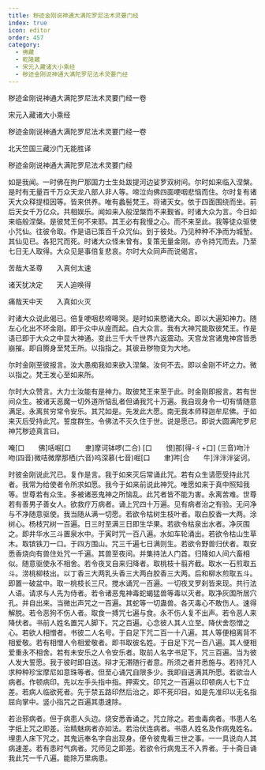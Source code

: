 ```yaml
---
title: 秽迹金刚说神通大满陀罗尼法术灵要门经
index: true
icon: editor
order: 457
category:
  - 佛藏
  - 乾隆藏
  - 宋元入藏诸大小乘经
  - 秽迹金刚说神通大满陀罗尼法术灵要门经
---
```


秽迹金刚说神通大满陀罗尼法术灵要门经一卷  

宋元入藏诸大小乘经  

秽迹金刚说神通大满陀罗尼法术灵要门经一卷  

北天竺国三藏沙门无能胜译  

秽迹金刚说神通大满陀罗尼法术灵要门经  

如是我闻。一时佛在拘尸那国力士生处跋提河边娑罗双树间。尔时如来临入涅槃。是时有无量百千万众天龙八部人非人等。啼泣向佛四面哽咽悲恼而住。尔时复有诸天大众释提桓因等。皆来供养。唯有蠡髻梵王。将诸天女。依于四面围绕而坐。前后天女千万亿众。共相娱乐。闻如来入般涅槃而不来觐省。时诸大众为言。今日如来临般涅槃。是彼梵王何不来耶。其王必有我慢之心。而不来至此。我等徒众驱使小咒仙。往彼令取。作是语已策百千众咒仙。到于彼处。乃见种种不净而为城堑。其仙见已。各犯咒而死。时诸大众怪未曾有。复策无量金刚。亦令持咒而去。乃至七日无人取得。大众见是事倍复悲哀。尔时大众同声而说偈言。  

苦哉大圣尊　　入真何太速  

诸天犹决定　　天人追唤得  

痛哉天中天　　入真如火灭  

时诸大众说此偈已。倍复哽咽悲啼嗥哭。是时如来愍诸大众。即以大遍知神力。随左心化出不坏金刚。即于众中从座而起。白大众言。我有大神咒能取彼梵王。作是语已即于大众之中显大神通。变此三千大千世界六返震动。天宫龙宫诸鬼神宫皆悉崩摧。即自腾身至梵王所。以指指之。其彼丑秽物变为大地。  

尔时金刚至彼报言。汝大愚痴我如来欲入涅槃。汝何不去。即以金刚不坏之力。微以指之。梵王发心至如来所。  

尔时大众赞言。大力士汝能有是神力。取彼梵王来至于此。时金刚即报言。若有世间众生。被诸天恶魔一切外道所恼乱者但诵我咒十万遍。我自现身令一切有情随意满足。永离贫穷常令安乐。其咒如是。先发此大愿。南无我本师释迦牟尼佛。于如来灭后受持此咒。誓度群生。令佛法不灭久住于世。说是愿已。即说大圆满陀罗尼神咒秽迹真言曰。  

唵[口　　佛]咶啒[口　　聿]摩诃钵啰(二合) [口　　恨]那[得-彳+口] (三音)吻汁吻(四音)微咭微摩那栖(六音)呜深慕(七音)啒[口　　聿]吽[合　　牛]泮泮泮娑诃。  

时彼金刚说此咒已。复作是言。我于如来灭后常诵此咒。若有众生请愿受持此咒者。我常为给使者令所求如愿。我今于如来前说此神咒。唯愿如来于真中照知我等。世尊若有众生。多被诸恶鬼神之所恼乱。此咒者皆不能为害。永离苦难。世尊若有善男子善女人。欲救疗万病者。诵上咒四十万遍。见有病者治之有验。无问净与不净随意驱使。我当随从满一切愿。若欲令枯树生枝叶者。取白胶香一大两。涂树心。杨枝咒树一百遍。日三时至满三日即生华果。若欲令枯泉出水者。净灰围之。即井华水三斗置泉水中。于寅时咒一百八遍。水如车轮涌出。若欲令枯山生草木。取镔铁刀一口。于四方围山。咒三千遍七日满则生。若欲令野兽归伏者。取安悉香烧向有兽住处咒一千遍。其兽至夜间。并集持法人门首。归降如人间六畜相似。随意驱使永不相舍。若令夜叉自来归降者。取桃枝十翦齐截。取水一石煎取五斗。涝桃柳枝出。以丁香三大两乳头香三大两白胶香三大两。后和柳水煎取五斗。即置一破盆中。取一桃枝长三尺。搅水诵咒一百遍。一切夜叉罗刹皆来现。共行法人语。请求与人先为侍者。若令诸恶鬼神毒蛇蝎猛兽等毒以灭者。取净灰围所居穴孔。并自出来。当微出声咒之一百遍。其蛇等一切蛊兽。各灭毒心不敢伤人。速得解脱。若令恶狗不伤人者。取食一搏咒七遍与食。永不伤人复不出声。若令恶人来降伏者。书前人姓名置咒人脚下。咒之百遍。心念彼人其人立至。降伏舍怨憎之心。若欲人相憎者。书彼二人名号。于自足下咒二百一十八遍。其人等便相离背不相爱敬。若有相憎人令相爱敬者。即书取彼名姓。于自足下咒一百八遍。其人便相爱重永不相舍。若有未安乐之人令安乐者。取前人名字书足下。咒三百遍。当为彼人发大誓愿。我于彼时即自送。辩才无滞随行者意。所须之者并悉施与。若持咒人求种种珍宝摩尼如意珠等者。但至心诵咒自限多少。我即自送满其所愿。若欲治人病者。作顿病印。先以左手头指中指。押索文。印咒之一百遍以印顿病人七下立差。若病人临欲死者。先于禁五路印然后治之。即不死印目。如是先准印以无名指屈向掌中。竖小指咒之百遍其患速除。  

若治邪病者。但于病患人头边。烧安悉香诵之。咒立除之。若虫毒病者。书患人名字纸上咒之即差。治精魅病者亦如法。若治伏连病者。书患人姓名及作病鬼姓名。埋患人床下咒之。其鬼远奉名字自出现身。便令彼鬼看三世之事。一一具说向人其病速差。若有患时气病者。咒师见之即差。若欲令行病鬼王不入界者。于十斋日诵我此咒一千八遍。能除万里病患。  
